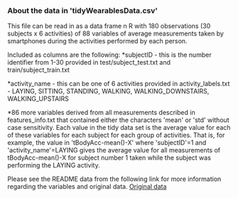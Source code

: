 ### About the data in 'tidyWearablesData.csv'
This file can be read in as a data frame n R with 180 observations
(30 subjects x 6 activities) of 88 variables
of average measurements taken by smartphones during the activities performed
by each person.

Included as columns are the following:
*subjectID - this is the number identifier from 1-30 provided in test/subject_test.txt and train/subject_train.txt

*activity_name - this can be one of 6 activities provided in activity_labels.txt - LAYING, SITTING, STANDING, WALKING, WALKING_DOWNSTAIRS, WALKING_UPSTAIRS

*86 more variables derived from all measurements described in features_info.txt that contained either the characters 'mean' or 'std' without case sensitivity.
Each value in the tidy data set is the average value for each of these variables for each subject for each group of activities.  That is, for example, the value in 
'tBodyAcc-mean()-X' where 'subjectID'=1 and 'activity_name'=LAYING gives the
average value for all measurements of tBodyAcc-mean()-X for subject number 1
taken while the subject was performing the LAYING activity.

Please see the README data from the following link for more information
regarding the variables and original data. 
[Original data](http://archive.ics.uci.edu/ml/datasets/Human+Activity+Recognition+Using+Smartphones)


